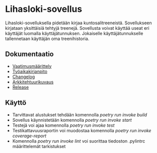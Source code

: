 # Lihasloki-sovellus

Lihasloki-sovelluksella pidetään kirjaa kuntosalitreeneistä. Sovellukseen kirjataan yksittäisiä tehtyjä treenejä. Sovellusta voivat käyttää useat eri käyttäjät luomalla käyttäjätunnuksen. Jokaiselle käyttäjätunnukselle tallennetaan käyttäjän oma treenihistoria.

## Dokumentaatio

- [Vaatimusmäärittely](./dokumentaatio/vaatimusmaarittely.md)
- [Työaikakirjanpito](./dokumentaatio/tuntikirjanpito.md)
- [Changelog](./dokumentaatio/changelog.md)
- [Arkkitehtuurikuvaus](./dokumentaatio/arkkitehtuuri.md)
- [Release](./dokumentaatio/arkkitehtuuri.md)

## Käyttö
- Tarvittavat alustukset tehdään komennolla *poetry run invoke build*
- Sovellus käynnistetään komennolla *poetry run invoke start*
- Testejä voi ajaa komennolla *poetry run invoke test*
- Testikattavuusraportin voi muodostaa komennolla *poetry run invoke coverage-report*
- Komennolla *poetry run invoke lint* voi suorittaa tiedoston .pylintrc määrittelemät tarkistukset
